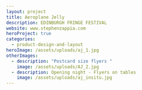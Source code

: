 ```yaml
---
layout: project
title: Aeroplane Jelly
description: EDINBURGH FRINGE FESTIVAL
website: www.stephenzappia.com
heroProject: true
categories:
  - product-design-and-layout
heroImage: /assets/uploads/aj_1.jpg
otherImages:
  - description: "Postcard size flyers "
    image: /assets/uploads/AJ_2.jpg
  - description: Opening night - Flyers on tables
    image: /assets/uploads/aj_insitu.jpg
---
```

